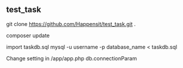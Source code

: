 ## test_task

git clone https://github.com/Happensit/test_task.git .

composer update

import taskdb.sql  mysql -u username -p database_name < taskdb.sql

Change setting in /app/app.php db.connectionParam
